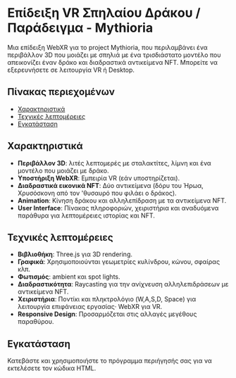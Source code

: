 # Επίδειξη VR Σπηλαίου Δράκου / Παράδειγμα - Mythioria

Μια επίδειξη WebXR για το project Mythioria, που περιλαμβάνει ένα περιβάλλον 3D που μοιάζει με σπηλιά με ένα τρισδιάστατο μοντέλο που απεικονίζει έναν δράκο και διαδραστικά αντικείμενα NFT. Μπορείτε να εξερευνήσετε σε λειτουργία VR ή Desktop.

## Πίνακας περιεχομένων
- [Χαρακτηριστικά](#χαρακτηριστικά)
- [Τεχνικές λεπτομέρειες](#τεχνικές-λεπτομέρειες)
- [Εγκατάσταση](#εγκατάσταση)

## Χαρακτηριστικά
- **Περιβάλλον 3D**: λιτές λεπτομερές με σταλακτίτες, λίμνη και ένα μοντέλο που μοιάζει με δράκο.
- **Υποστήριξη WebXR**: Εμπειρία VR (εάν υποστηρίζεται).
- **Διαδραστικά εικονικά NFT**: Δύο αντικείμενα (δόρυ του Ήρωα, Χρυσόσκονη από τον 'θυσαυρό που φιλάει ο δράκος).
- **Animation**: Κίνηση δράκου και αλληλεπίδραση με τα αντικείμενα NFT.
- **User Interface**: Πίνακας πληροφοριών, χειριστήρια και αναδυόμενα παράθυρα για λεπτομέρειες ιστορίας και NFT.

## Τεχνικές λεπτομέρειες
- **Βιβλιοθήκη**: Three.js για 3D rendering.
- **Γραφικά**: Χρησιμοποιoύνται γεωμετρίες κυλίνδρου, κώνου, σφαίρας κλπ.
- **Φωτισμός**: ambient και spot lights.
- **Διαδραστικότητα**: Raycasting για την ανίχνευση αλληλεπιδράσεων με αντικείμενα NFT.
- **Χειριστήρια**: Ποντίκι και πληκτρολόγιο (W,A,S,D, Space) για λειτουργία επιφάνειας εργασίας· WebXR για VR.
- **Responsive Design**: Προσαρμόζεται στις αλλαγές μεγέθους παραθύρου.

## Εγκατάσταση

Κατεβάστε και χρησιμοποιήστε το πρόγραμμα περιήγησής σας για να εκτελέσετε τον κώδικα HTML.

